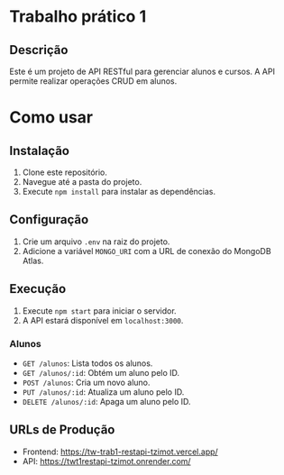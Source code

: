 # Trabalho prático 1
## Descrição

Este é um projeto de API RESTful para gerenciar alunos e cursos. A API permite realizar operações CRUD em alunos.

# Como usar

## Instalação

1. Clone este repositório.
2. Navegue até a pasta do projeto.
3. Execute `npm install` para instalar as dependências.

## Configuração

1. Crie um arquivo `.env` na raiz do projeto.
2. Adicione a variável `MONGO_URI` com a URL de conexão do MongoDB Atlas.

## Execução

1. Execute `npm start` para iniciar o servidor.
2. A API estará disponível em `localhost:3000`.

### Alunos

- `GET /alunos`: Lista todos os alunos.
- `GET /alunos/:id`: Obtém um aluno pelo ID.    
- `POST /alunos`: Cria um novo aluno.
- `PUT /alunos/:id`: Atualiza um aluno pelo ID.
- `DELETE /alunos/:id`: Apaga um aluno pelo ID.

## URLs de Produção

- Frontend: https://tw-trab1-restapi-tzimot.vercel.app/
- API: https://twt1restapi-tzimot.onrender.com/